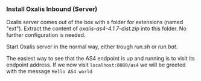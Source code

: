 ### Install Oxalis Inbound (Server)

Oxalis server comes out of the box with a folder for extensions (named "ext"). Extract the content of _oxalis-as4-4.1.7-dist.zip_ into this folder. No further configuration is needed.

Start Oxalis server in the normal way, either trough _run.sh_ or _run.bat_.

The easiest way to see that the AS4 endpoint is up and running is to visit its endpoint address.
If we now visit ``localhost:8080/as4`` we will be greeted  with the message ``Hello AS4 world``